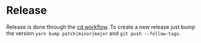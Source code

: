 # Release
Release is done through the [cd workflow](/.github/workflows/cd.yaml). To create a new release just bump the version `yarn bump patch|minor|major` and `git push --follow-tags`.
